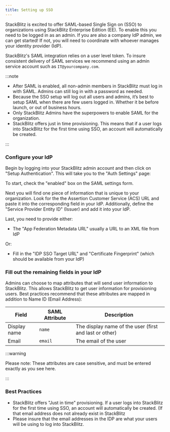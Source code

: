 ```yaml
---
title: Setting up SSO
---
```


StackBlitz is excited to offer SAML-based Single Sign on (SSO) to organizations using StackBlitz Enterprise Edition (EE). To enable this you need to be logged in as an admin. If you are also a company IdP admin, we can get started! If not, you will need to coordinate with whoever manages your identity provider (IdP).

StackBlitz's SAML integration relies on a user level token. To insure consistent delivery of SAML services we recommend using an admin service account such as `IT@yourcompany.com`.


:::note

- After SAML is enabled, all non-admin members in StackBlitz must log in with SAML. Admins can still log in with a password as needed.
- Because the SSO setup will log out all users and admins, it’s best to setup SAML when there are few users logged in. Whether it be before launch, or out of business hours.
- Only StackBlitz Admins have the superpowers to enable SAML for the organization.
- StackBlitz offers just in time provisioning. This means that if a user logs into StackBlitz for the first time using SSO, an account will automatically be created.

:::

### Configure your IdP
Begin by logging into your StackBlitz admin account and then click on "Setup Authentication". This will take you to the "Auth Settings" page:

To start, check the "enabled" box on the SAML settings form.

Next you will find one piece of information that is unique to your organization. Look for the the Assertion Customer Service (ACS) URL and paste it into the corresponding field in your IdP. Additionally, define the "Service Provider Entity ID" (Issuer) and add it into your IdP.

Last, you need to provide either:
  - The "App Federation Metadata URL" usually a URL to an XML file from IdP
  
Or:
  - Fill in the "IDP SSO Target URL" and "Certificate Fingerprint" (which should be available from your IdP)

### Fill out the remaining fields in your IdP

Admins can choose to map attributes that will send user information to StackBlitz. This allows StackBlitz to get user information for provisioning users. Best practices recommend that these attributes are mapped in addition to Name ID (Email Address):



| Field        |      SAML Attribute      |  Description  |
| ------------- | ----------- | ----- |
| Display name   |  `name` | The display name of the user (first and last or other) |
| Email        |   `email` |    The email of the user |

:::warning

Please note: These attributes are case sensitive, and must be entered exactly as you see here.

:::


### Best Practices

- StackBlitz offers "Just in time" provisioning. If a user logs into StackBlitz for the first time using SSO, an account will automatically be created. (If that email address does not already exist in StackBlitz
- Please insure that the email addresses in the IDP are what your users will be using to log into StackBlitz.
